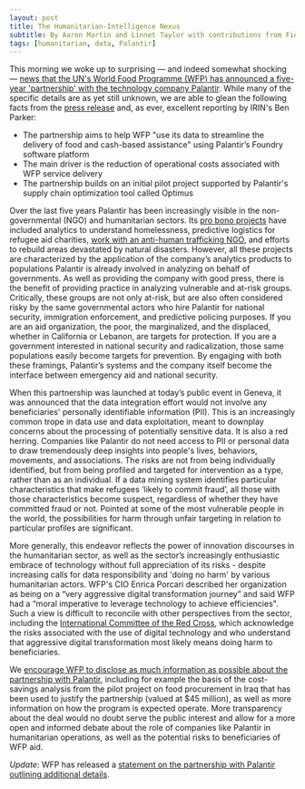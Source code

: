 ```yaml
---
layout: post
title: The Humanitarian-Intelligence Nexus
subtitle: By Aaron Martin and Linnet Taylor with contributions from Fieke Jansen and Lorenzo Dalla Corte
tags: [humanitarian, data, Palantir]
---
```


This morning we woke up to surprising — and indeed somewhat shocking — [news that the UN's World Food Programme (WFP) has announced a five-year 'partnership' with the technology company Palantir](https://www.irinnews.org/news/2019/02/05/un-palantir-deal-data-mining-protection-concerns-wfp). While many of the specific details are as yet still unknown, we are able to glean the following facts from the [press release](https://www.businesswire.com/news/home/20190205005227/en/Palantir-WFP-Partner-Transform-Global-Humanitarian-Delivery) and, as ever, excellent reporting by IRIN's Ben Parker:

- The partnership aims to help WFP "use its data to streamline the delivery of food and cash-based assistance" using Palantir’s Foundry software platform
- The main driver is the reduction of operational costs associated with WFP service delivery
- The partnership builds on an initial pilot project supported by Palantir's supply chain optimization tool called Optimus

Over the last five years Palantir has been increasingly visible in the non-governmental (NGO) and humanitarian sectors. Its [pro bono projects](https://www.mercurynews.com/2016/10/04/palantir-using-big-data-to-solve-big-humanitarian-crises/) have included analytics to understand homelessness, predictive logistics for refugee aid charities, [work with an anti-human trafficking NGO](https://polarisproject.org/), and efforts to rebuild areas devastated by natural disasters. However, all these projects are characterized by the application of the company’s analytics products to populations Palantir is already involved in analyzing on behalf of governments. As well as providing the company with good press, there is the benefit of providing practice in analyzing vulnerable and at-risk groups. Critically, these groups are not only at-risk, but are also often considered risky by the same governmental actors who hire Palantir for national security, immigration enforcement, and predictive policing purposes. If you are an aid organization, the poor, the marginalized, and the displaced, whether in California or Lebanon, are targets for protection. If you are a government interested in national security and radicalization, those same populations easily become targets for prevention. By engaging with both these framings, Palantir’s systems and the company itself become the interface between emergency aid and national security. 

When this partnership was launched at today’s public event in Geneva, it was announced that the data integration effort would not involve any beneficiaries' personally identifiable information (PII). This is an increasingly common trope in data use and data exploitation, meant to downplay concerns about the processing of potentially sensitive data. It is also a red herring. Companies like Palantir do not need access to PII or personal data to draw tremendously deep insights into people's lives, behaviors, movements, and associations. The risks are not from being individually identified, but from being profiled and targeted for intervention as a type, rather than as an individual. If a data mining system identifies particular characteristics that make refugees ‘likely to commit fraud’, all those with those characteristics become suspect, regardless of whether they have committed fraud or not. Pointed at some of the most vulnerable people in the world, the possibilities for harm through unfair targeting in relation to particular profiles are significant.

More generally, this endeavor reflects the power of innovation discourses in the humanitarian sector, as well as the sector’s increasingly enthusiastic embrace of technology without full appreciation of its risks - despite increasing calls for data responsibility and 'doing no harm' by various humanitarian actors. WFP's CIO Enrica Porcari described her organization as being on a “very aggressive digital transformation journey” and said WFP had a “moral imperative to leverage technology to achieve efficiencies". Such a view is difficult to reconcile with other perspectives from the sector, including the [International Committee of the Red Cross](https://www.icrc.org/en/document/digital-trails-could-endanger-people-receiving-humanitarian-aid-icrc-and-privacy), which acknowledge the risks associated with the use of digital technology and who understand that aggressive digital transformation most likely means doing harm to beneficiaries.

We [encourage WFP to disclose as much information as possible about the partnership with Palantir](https://twitter.com/empo11on/status/1093099083793874944), including for example the basis of the cost-savings analysis from the pilot project on food procurement in Iraq that has been used to justify the partnership (valued at $45 million), as well as more information on how the program is expected operate. More transparency about the deal would no doubt serve the public interest and allow for a more open and informed debate about the role of companies like Palantir in humanitarian operations, as well as the potential risks to beneficiaries of WFP aid.

_Update_: WFP has released a [statement on the partnership with Palantir outlining additional details](https://insight.wfp.org/a-statement-on-the-wfp-palantir-partnership-2bfab806340c).
